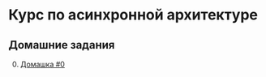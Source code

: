 # Курс по асинхронной архитектуре


## Домашние задания
0. [Домашка #0](/homeworks/week0/homework.md)

